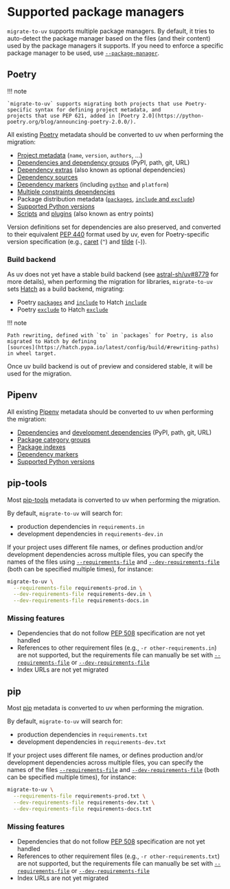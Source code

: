 # Supported package managers

`migrate-to-uv` supports multiple package managers. By default, it tries to auto-detect the package manager based on the
files (and their content) used by the package managers it supports. If you need to enforce a specific package manager to
be used, use [`--package-manager`](usage-and-configuration.md#-package-manager).

## Poetry

!!! note

    `migrate-to-uv` supports migrating both projects that use Poetry-specific syntax for defining project metadata, and
    projects that use PEP 621, added in [Poetry 2.0](https://python-poetry.org/blog/announcing-poetry-2.0.0/).

All existing [Poetry](https://python-poetry.org/) metadata should be converted to uv when performing the migration:

- [Project metadata](https://python-poetry.org/docs/pyproject/) (`name`, `version`, `authors`, ...)
- [Dependencies and dependency groups](https://python-poetry.org/docs/pyproject/#dependencies-and-dependency-groups)
  (PyPI, path, git, URL)
- [Dependency extras](https://python-poetry.org/docs/pyproject/#extras) (also known as optional dependencies)
- [Dependency sources](https://python-poetry.org/docs/repositories/)
- [Dependency markers](https://python-poetry.org/docs/dependency-specification/#using-environment-markers) (including
  [`python`](https://python-poetry.org/docs/dependency-specification/#python-restricted-dependencies) and `platform`)
- [Multiple constraints dependencies](https://python-poetry.org/docs/dependency-specification/#multiple-constraints-dependencies)
- Package distribution metadata ([`packages`](https://python-poetry.org/docs/pyproject/#packages), [`include` and `exclude`](https://python-poetry.org/docs/pyproject/#exclude-and-include))
- [Supported Python versions](https://python-poetry.org/docs/basic-usage/#setting-a-python-version)
- [Scripts](https://python-poetry.org/docs/pyproject/#scripts) and
  [plugins](https://python-poetry.org/docs/pyproject/#plugins) (also known as entry points)

Version definitions set for dependencies are also preserved, and converted to their
equivalent [PEP 440](https://peps.python.org/pep-0440/) format used by uv, even for Poetry-specific version
specification (e.g., [caret](https://python-poetry.org/docs/dependency-specification/#caret-requirements) (`^`)
and [tilde](https://python-poetry.org/docs/dependency-specification/#tilde-requirements) (`~`)).

### Build backend

As uv does not yet have a stable build backend (see [astral-sh/uv#8779](https://github.com/astral-sh/uv/issues/8779) for more details), when
performing the migration for libraries, `migrate-to-uv` sets [Hatch](https://hatch.pypa.io/latest/) as a build
backend, migrating:

- Poetry [`packages`](https://python-poetry.org/docs/pyproject/#packages) and [`include`](https://python-poetry.org/docs/pyproject/#exclude-and-include) to Hatch [`include`](https://hatch.pypa.io/latest/config/build/#patterns)
- Poetry [`exclude`](https://python-poetry.org/docs/pyproject/#exclude-and-include) to Hatch [`exclude`](https://hatch.pypa.io/latest/config/build/#patterns)

!!! note

    Path rewriting, defined with `to` in `packages` for Poetry, is also migrated to Hatch by defining
    [sources](https://hatch.pypa.io/latest/config/build/#rewriting-paths) in wheel target.


Once uv build backend is out of preview and considered stable, it will be used for the migration.

## Pipenv

All existing [Pipenv](https://pipenv.pypa.io/en/stable/) metadata should be converted to uv when performing the
migration:

- [Dependencies](https://pipenv.pypa.io/en/stable/pipfile.html#packages-section) and [development dependencies](https://pipenv.pypa.io/en/stable/pipfile.html#development-packages-section) (PyPI,
  path, git, URL)
- [Package category groups](https://pipenv.pypa.io/en/stable/pipfile.html#custom-package-categories)
- [Package indexes](https://pipenv.pypa.io/en/stable/indexes.html)
- [Dependency markers](https://pipenv.pypa.io/en/stable/specifiers.html#advanced-version-specifiers)
- [Supported Python versions](https://pipenv.pypa.io/en/stable/advanced.html#automatic-python-installation)

## pip-tools

Most [pip-tools](https://pip-tools.readthedocs.io/en/stable/) metadata is converted to uv when performing the migration.

By default, `migrate-to-uv` will search for:

- production dependencies in `requirements.in`
- development dependencies in `requirements-dev.in`

If your project uses different file names, or defines production and/or development dependencies across multiple files,
you can specify the names of the files using [`--requirements-file`](usage-and-configuration.md#-requirements-file) and
[`--dev-requirements-file`](usage-and-configuration.md#-dev-requirements-file) (both can be specified multiple times),
for instance:

```bash
migrate-to-uv \
  --requirements-file requirements-prod.in \
  --dev-requirements-file requirements-dev.in \
  --dev-requirements-file requirements-docs.in
```

### Missing features

- Dependencies that do not follow [PEP 508](https://peps.python.org/pep-0508/) specification are not yet handled
- References to other requirement files (e.g., `-r other-requirements.in`) are not supported, but the requirements file
  can manually be set with [`--requirements-file`](usage-and-configuration.md#-requirements-file) or
  [`--dev-requirements-file`](usage-and-configuration.md#-dev-requirements-file)
- Index URLs are not yet migrated

## pip

Most [pip](https://pip.pypa.io/en/stable/) metadata is converted to uv when performing the migration.

By default, `migrate-to-uv` will search for:

- production dependencies in `requirements.txt`
- development dependencies in `requirements-dev.txt`

If your project uses different file names, or defines production and/or development dependencies across multiple files,
you can specify the names of the files [`--requirements-file`](usage-and-configuration.md#-requirements-file) and
[`--dev-requirements-file`](usage-and-configuration.md#-dev-requirements-file) (both can be specified multiple times),
for instance:

```bash
migrate-to-uv \
  --requirements-file requirements-prod.txt \
  --dev-requirements-file requirements-dev.txt \
  --dev-requirements-file requirements-docs.txt
```

### Missing features

- Dependencies that do not follow [PEP 508](https://peps.python.org/pep-0508/) specification are not yet handled
- References to other requirement files (e.g., `-r other-requirements.txt`) are not supported, but the requirements file
  can manually be set with [`--requirements-file`](usage-and-configuration.md#-requirements-file) or
  [`--dev-requirements-file`](usage-and-configuration.md#-dev-requirements-file)
- Index URLs are not yet migrated
